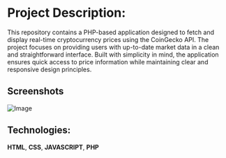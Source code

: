 
# Project Description:
This repository contains a PHP-based application designed to fetch and display real-time cryptocurrency prices using the CoinGecko API. The project focuses on providing users with up-to-date market data in a clean and straightforward interface. Built with simplicity in mind, the application ensures quick access to price information while maintaining clear and responsive design principles.
## Screenshots

![Image](https://github.com/user-attachments/assets/e4b8d4f7-fec0-49a2-8316-b3c40c2b5f8a)

## Technologies:

**HTML**,
**CSS**,
**JAVASCRIPT**, 
**PHP** 

